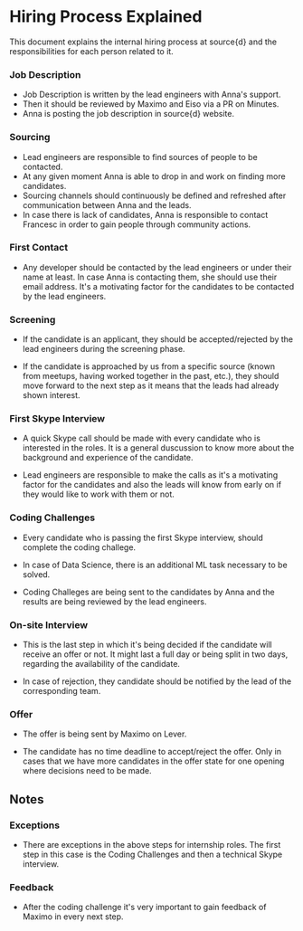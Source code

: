 # Hiring Process Explained

This document explains the internal hiring process at source{d} and the responsibilities for each person related to it.


### Job Description

- Job Description is written by the lead engineers with Anna's support. 
- Then it should be reviewed by Maximo and Eiso via a PR on Minutes.
- Anna is posting the job description in source{d} website.

### Sourcing

- Lead engineers are responsible to find sources of people to be contacted. 
- At any given moment Anna is able to drop in and work on finding more candidates.
- Sourcing channels should continuously be defined and refreshed after communication between Anna and the leads. 
- In case there is lack of candidates, Anna is responsible to contact Francesc in order to gain people through community actions. 

### First Contact

- Any developer should be contacted by the lead engineers or under their name at least. In case Anna is contacting them, she should use their email address. It's a motivating factor for the candidates to be contacted by the lead engineers. 

### Screening

- If the candidate is an applicant, they should be accepted/rejected by the lead engineers during the screening phase. 

- If the candidate is approached by us from a specific source (known from meetups, having worked together in the past,  etc.), they should move forward to the next step as it means that the leads had already shown interest. 

### First Skype Interview

- A quick Skype call should be made with every candidate who is interested in the roles. It is a general duscussion to know more about the background and experience of the candidate. 

- Lead engineers are responsible to make the calls as it's a motivating factor for the candidates and also the leads will know from early on if they would like to work with them or not. 

### Coding Challenges 

- Every candidate who is passing the first Skype interview, should complete the coding challege. 

- In case of Data Science, there is an additional ML task necessary to be solved.

- Coding Challeges are being sent to the candidates by Anna and the results are being reviewed by the lead engineers. 

### On-site Interview

- This is the last step in which it's being decided if the candidate will receive an offer or not. It might last a full day or being split in two days, regarding the availability of the candidate. 

- In case of rejection, they candidate should be notified by the lead of the corresponding team. 

### Offer

- The offer is being sent by Maximo on Lever. 

- The candidate has no time deadline to accept/reject the offer. Only in cases that we have more candidates in the offer state for one opening where decisions need to be made. 

## Notes 

### Exceptions 

- There are exceptions in the above steps for internship roles. The first step in this case is the Coding Challenges and then a technical Skype interview. 
 
 ### Feedback

 - After the coding challenge it's very important to gain feedback of Maximo in every next step. 
